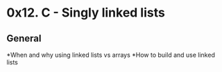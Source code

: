 # **0x12. C - Singly linked lists**

## General

*When and why using linked lists vs arrays
*How to build and use linked lists
